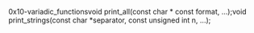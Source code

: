 0x10-variadic_functionsvoid print_all(const char * const format, ...);void print_strings(const char *separator, const unsigned int n, ...);
